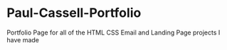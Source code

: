 # Paul-Cassell-Portfolio
Portfolio Page for all of the HTML CSS Email and Landing Page projects I have made
